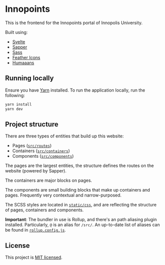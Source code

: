 # Innopoints

This is the frontend for the Innopoints portal of Innopolis University.

Built using:
 - [Svelte](https://svelte.dev/)
 - [Sapper](https://sapper.svelte.dev/)
 - [Sass](https://sass-lang.com/)
 - [Feather Icons](https://feathericons.com/)
 - [Humaaans](https://humaaans.com/)

## Running locally

Ensure you have [Yarn](https://yarnpkg.com/) installed.
To run the application locally, run the following:

```bash
yarn install
yarn dev
```

## Project structure

There are three types of entities that build up this website:
 - Pages ([`src/routes`](./src/routes))
 - Containers ([`src/containers`](./src/containers))
 - Components ([`src/components`](./src/components))

The pages are the largest entities, the structure defines the routes on the website (powered by Sapper).

The containers are major blocks on pages.

The components are small building blocks that make up containers and pages. Frequently very contextual and narrow-purposed.

The SCSS styles are located in [`static/css`](./static/css), and are reflecting the structure of pages, containers and components.

**Important**: The bundler in use is Rollup, and there's an path aliasing plugin installed. Particularly, `@` is an alias for `/src/`. An up-to-date list of aliases can be found in [`rollup.config.js`](./rollup.config.js).


## License
This project is [MIT licensed](./LICENSE).
